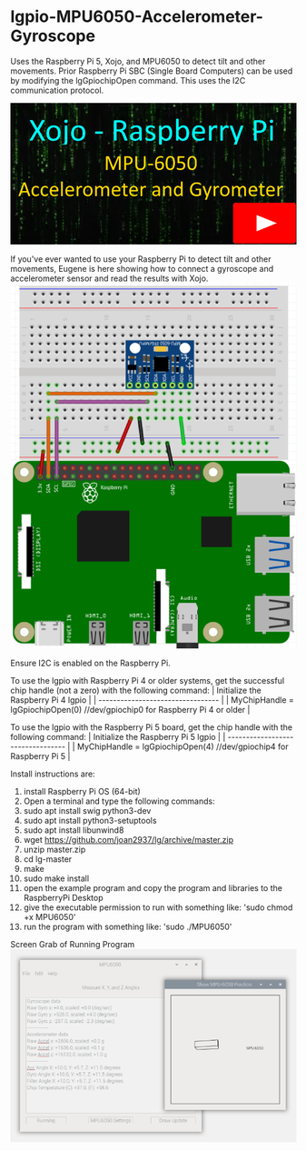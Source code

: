 # lgpio-MPU6050-Accelerometer-Gyroscope
Uses the Raspberry Pi 5, Xojo, and MPU6050 to detect tilt and other movements. Prior Raspberry Pi SBC (Single Board Computers) can be used by modifying the lgGpiochipOpen command. This uses the I2C communication protocol.

[![MPU6050 Xojo Teaser Video](https://github.com/eugenedakin/lgpio-MPU6050-Accelerometer-Gyroscope/blob/main/PIMPU6050-300x300.png)](https://www.youtube.com/watch?v=gNzrLWRh18Q "MPU6050 Xojo Teaser")


If you've ever wanted to use your Raspberry Pi to detect tilt and other movements, Eugene is here showing how to connect a gyroscope and accelerometer sensor and read the results with Xojo. 
![](https://github.com/eugenedakin/lgpio-MPU6050-Accelerometer-Gyroscope/blob/main/Fritzing.png)

Ensure I2C is enabled on the Raspberry Pi. 

To use the lgpio with Raspberry Pi 4 or older systems, get the successful chip handle (not a zero) with the following command:
| Initialize the Raspberry Pi 4 lgpio |
| --------------------------------- |
| MyChipHandle = lgGpiochipOpen(0) //dev/gpiochip0 for Raspberry Pi 4 or older |

To use the lgpio with the Raspberry Pi 5 board, get the chip handle with the following command:
| Initialize the Raspberry Pi 5 lgpio |
| --------------------------------- |
| MyChipHandle = lgGpiochipOpen(4) //dev/gpiochip4 for Raspberry Pi 5 |

Install instructions are:

1. install Raspberry Pi OS (64-bit)
2. Open a terminal and type the following commands:
3. sudo apt install swig python3-dev
4. sudo apt install python3-setuptools
5. sudo apt install libunwind8
6. wget https://github.com/joan2937/lg/archive/master.zip
7. unzip master.zip
8. cd lg-master
9. make
10. sudo make install
11. open the example program and copy the program and libraries to the RaspberryPi Desktop
12. give the executable permission to run with something like: 'sudo chmod +x MPU6050'
13. run the program with something like: 'sudo ./MPU6050'

Screen Grab of Running Program
![](https://github.com/eugenedakin/lgpio-MPU6050-Accelerometer-Gyroscope/blob/main/ScreenGrab-2.png)
